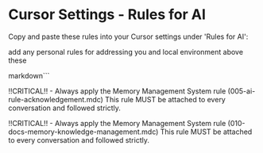 # Cursor Settings - Rules for AI

Copy and paste these rules into your Cursor settings under 'Rules for AI':

add any personal rules for addressing you and local environment above these

markdown```

!!CRITICAL!! - Always apply the Memory Management System rule (005-ai-rule-acknowledgement.mdc)
This rule MUST be attached to every conversation and followed strictly.

!!CRITICAL!! - Always apply the Memory Management System rule (010-docs-memory-knowledge-management.mdc)
This rule MUST be attached to every conversation and followed strictly.

```markdown
